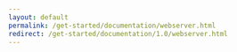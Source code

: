 ```yaml
---
layout: default
permalink: /get-started/documentation/webserver.html
redirect: /get-started/documentation/1.0/webserver.html
---
```

